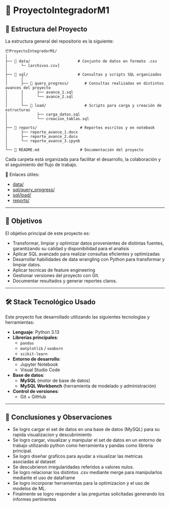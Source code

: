 # 📁 ProyectoIntegradorM1

## 📐 Estructura del Proyecto

La estructura general del repositorio es la siguiente:

```
📦ProyectoIntegradorM1/
│
├── 📁 data/                     # Conjunto de datos en formato .csv
│      └─ [archivos.csv]
│
├── 📁 sql/                      # Consultas y scripts SQL organizados
│      │
│      ├── 📁 query_progress/       # Consultas realizadas en distintos avances del proyecto
│      │      ├── avance_1.sql
│      │      └── avance_2.sql
│      │
│      └── 📁 load/                 # Scripts para carga y creación de estructuras
│             ├── carga_datos.sql
│             └── creacion_tablas.sql
│
├── 📁 reports/                   # Reportes escritos y en notebook
│      ├── reporte_avance_1.docx
│      ├── reporte_avance_2.docx
│      └── reporte_avance_3.ipynb
│
└── 📝 README.md                  # Documentación del proyecto
```

Cada carpeta está organizada para facilitar el desarrollo, la colaboración y el seguimiento del flujo de trabajo.

🔗 Enlaces útiles:
- [data/](./data/)
- [sql/query_progress/](./sql/query_progress/)
- [sql/load/](./sql/load/)
- [reports/](./reports/)

---

## 🎯 Objetivos

El objetivo principal de este proyecto es:

- Transformar, limpiar y optimizar datos provenientes de distintas fuentes, garantizando su calidad y disponibilidad para el analisis
- Aplicar SQL avanzado para realizar consultas eficientes y optimizadas
- Desarrollar habilidades de data wrangling con Python para transformar y limpiar datos.
- Aplicar tecnicas de feature engineering
- Gestionar versiones del proyecto con Git.
- Documentar resultados y generar reportes claros.

---

## 🛠️ Stack Tecnológico Usado

Este proyecto fue desarrollado utilizando las siguientes tecnologías y herramientas:

- **Lenguaje**: Python 3.13
- **Librerías principales**:
  - `pandas`
  - `matplotlib` / `seaborn`
  - `scikit-learn`
- **Entorno de desarrollo**:
  - Jupyter Notebook
  - Visual Studio Code
- **Base de datos**:
  - **MySQL** (motor de base de datos)
  - **MySQL Workbench** (herramienta de modelado y administración)
- **Control de versiones**:
  - Git + GitHub

---

## 💬 Conclusiones y Observaciones

- Se logro cargar el set de datos en una base de datos (MySQL) para su rapida visualizacion y descubrimiento
- Se logro cargar, visualizar y manipular el set de datos en un entorno de trabajo utilizando python como herramienta y pandas como libreria principal.
- Se logro diseñar graficos para ayudar a visualizar las metricas asociadas al dataset
- Se descubrieron irregularidades referidos a valores nulos.
- Se logro relacionar los distintos .csv mediante merge para manipularlos mediante el uso de dataframe
- Se logro incorporar herramientas para la optimizacion  y el uso de modelos de ML.
- Finalmente se logro responder a las preguntas solicitadas generando los informes pertinentes